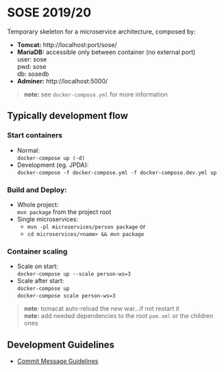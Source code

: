 # SOSE 2019/20

Temporary skeleton for a microservice architecture, composed by:
* **Tomcat:** http://localhost:port/sose/
* **MariaDB:** accessible only between container (no external port)  
    user: sose  
    pwd: sose  
    db: sosedb
* **Adminer:** http://localhost:5000/

> **note:** see `docker-compose.yml` for more information

## Typically development flow

### Start containers
 
* Normal:  
    `docker-compose up (-d)`
* Development (eg. JPDA):  
    `docker-compose -f docker-compose.yml -f docker-compose.dev.yml up`

### Build and Deploy:

* Whole project:   
    `mvn package` from the project root
* Single microservices:  
    * `mvn -pl microservices/person package` or 
    * `cd microservices/<name> && mvn package`
    
### Container scaling
 * Scale on start:  
    `docker-compose up --scale person-ws=3`
 * Scale after start:  
    `docker-compose up`   
    `docker-compose scale person-ws=3`

> **note**: tomacat auto-reload the new war...if not restart it  
> **note:** add needed dependencies to the root `pom.xml` or the children ones

## Development Guidelines

* [Commit Message Guidelines](https://gist.github.com/robertpainsi/b632364184e70900af4ab688decf6f53)
